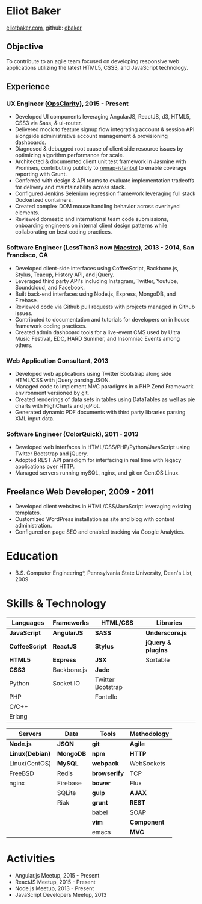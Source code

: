 # Eliot Baker
[eliotbaker.com](http://eliotbaker.com), github: [ebaker](http://github.com/ebaker)

## Objective
To contribute to an agile team focused on developing responsive web applications utilizing the latest HTML5, CSS3, and JavaScript technology.

## Experience
### UX Engineer ([OpsClarity](http://www.opsclarity.com)), 2015 - Present
- Developed UI components leveraging AngularJS, ReactJS, d3, HTML5, CSS3 via Sass, & ui-router.
- Delivered mock to feature signup flow integrating account & session API alongside administrative account management & provisioning dashboards.
- Diagnosed & debugged root cause of client side resource issues by optimizing algorithm performance for scale.
- Architected & documented client unit test framework in Jasmine with Promises, contributing publicly to [remap-istanbul](https://github.com/SitePen/remap-istanbul) to enable coverage reporting with Grunt.
- Conferred with design & API teams to evaluate implementation tradeoffs for delivery and maintainability across stack.
- Configured Jenkins Selenium regression framework leveraging full stack Dockerized containers.
- Created complex DOM mouse handling behavior across overlayed elements.
- Reviewed domestic and international team code submissions, onboarding engineers on internal client design patterns while collaborating on best coding practices.

### Software Engineer (LessThan3 now [Maestro](http://maestro.io)), 2013 - 2014, San Francisco, CA
 - Developed client-side interfaces using CoffeeScript, Backbone.js, Stylus, Teacup, History API, and jQuery.
 - Leveraged third party API's including Instagram, Twitter, Youtube, Soundcloud, and Facebook.
 - Built back-end interfaces using Node.js, Express, MongoDB, and Firebase.
 - Reviewed code via Github pull requests with projects managed in Github issues.
 - Contributed to documentation and tutorials for developers on in house framework coding practices.
 - Created admin dashboard tools for a live-event CMS used by Ultra Music Festival, EDC, HARD Summer, and Insomniac Events among others.
     
### Web Application Consultant, 2013
 - Developed web applications using Twitter Bootstrap along side HTML/CSS with jQuery parsing JSON.
 - Managed code to implement MVC paradigms in a PHP Zend Framework environment versioned by git.
 - Created renderings of data sets in tables using DataTables as well as pie charts with HighCharts and jqPlot.
 - Generated dynamic PDF documents with third party libraries parsing XML input data.

### Software Engineer ([ColorQuick](http://www.colorquick.com)), 2011 - 2013
 - Developed web interfaces in HTML/CSS/PHP/Python/JavaScript using Twitter Bootstrap and jQuery.
 - Adopted REST API paradigm for interfacing in real time with legacy applications over HTTP.
 - Managed servers running mySQL, nginx, and git on CentOS Linux.

## Freelance Web Developer, 2009 - 2011
 - Developed client websites in HTML/CSS/JavaScript leveraging existing templates.
 - Customized WordPress installation as site and blog with content administration.
 - Configured on page SEO and enabled tracking via Google Analytics.
 
# Education
 - B.S. Computer Engineering*, Pennsylvania State University, Dean's List, 2009

# Skills & Technology
Languages        | Frameworks    | HTML/CSS         | Libraries            
------------     | ------------- | ----------       | ----------           
 __JavaScript__  | __AngularJS__ | __SASS__         | __Underscore.js__    
__CoffeeScript__ | __ReactJS__   | __Stylus__       | __jQuery & plugins__ 
__HTML5__        | __Express__   | __JSX__          | Sortable             
__CSS3__         | Backbone.js   | __Jade__         |                      
Python           | Socket.IO     | Twitter Bootstrap
PHP              |               | Fontello
C/C++            | |
Erlang           | |

Servers           | Data        | Tools          | Methodology
-------           | ---         | ----           | -------
__Node.js__       | __JSON__    | __git__        | __Agile__
__Linux(Debian)__ | __MongoDB__ | __npm__        | __HTTP__
Linux(CentOS)     | __MySQL__   | __webpack__    | WebSockets
FreeBSD           | Redis       | __browserify__ | TCP
nginx             | Firebase    | __bower__      | Flux
                  | SQLite      | __gulp__       | __AJAX__
                  | Riak        | __grunt__      |__REST__
                  |             | babel          | SOAP
                  |             | __vim__        | __Component__
                  |             | emacs          | __MVC__

# Activities
 - Angular.js Meetup, 2015 - Present
 - ReactJS Meetup, 2015 - Present
 - Node.js Meetup, 2013 - Present
 - JavaScript Developers Meetup, 2013
